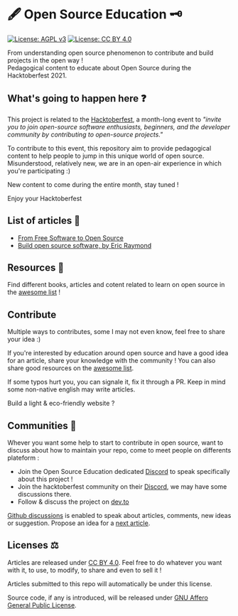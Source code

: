 # 🖋 Open Source Education 🗝

[![License: AGPL v3](https://img.shields.io/badge/License-AGPL%20v3-blue.svg)](https://www.gnu.org/licenses/agpl-3.0)  [![License: CC BY 4.0](https://img.shields.io/badge/License-CC%20BY%204.0-lightgrey.svg)](https://creativecommons.org/licenses/by/4.0/)

From understanding open source phenomenon to contribute and build projects in the open way !  
Pedagogical content to educate about Open Source during the Hacktoberfest 2021.  

## What's going to happen here ❓

This project is related to the [Hacktoberfest](https://hacktoberfest.digitalocean.com/), a month-long event to *"invite you to join open-source software enthusiasts, beginners, and the developer community by contributing to open-source projects."*

To contribute to this event, this repository aim to provide pedagogical content to help people to jump in this unique world of open source.  
Misunderstood, relatively new, we are in an open-air experience in which you're participating :)

New content to come during the entire month, stay tuned !  

Enjoy your Hacktoberfest

## List of articles 📰

- [From Free Software to Open Source](articles/from-free-software-to-open-source.md)
- [Build open source software, by Eric Raymond](/articles/build-open-source-software-raymond.md)

## Resources 💾

Find different books, articles and cotent related to learn on open source in the [awesome list](awesome-open-source-resources.md) !

## Contribute

Multiple ways to contributes, some I may not even know, feel free to share your idea :)

If you're interested by education around open source and have a good idea for an article, share your knowledge with the community !
You can also share good resources on the [awesome list](awesome-open-source-resources.md).

If some typos hurt you, you can signale it, fix it through a PR. Keep in mind some non-native english may write articles.

Build a light & eco-friendly website ?

## Communities 👋

Whever you want some help to start to contribute in open source, want to discuss about how to maintain your repo, come
to meet people on differents plateform :

- Join the Open Source Education dedicated [Discord](https://discord.gg/JrGhE9QmgB) to speak specifically about this project !
- Join the hacktoberfest community on their [Discord](https://discord.gg/hacktoberfest), we may have some discussions there.
- Follow & discuss the project on [dev.to](https://dev.to/abcsxyz)

[Github discussions](https://github.com/AbcSxyZ/Open-Source-Education/discussions) is enabled to speak about articles, comments, new
ideas or suggestion.
Propose an idea for a [next article](https://github.com/AbcSxyZ/Open-Source-Education/discussions/8). 

## Licenses ⚖️

Articles are released under [CC BY 4.0](https://creativecommons.org/licenses/by/4.0/). Feel free to do whatever you want with it, to use, to modify, to share and even to sell it !

Articles submitted to this repo will automatically be under this license.

Source code, if any is introduced, will be released under [GNU Affero General Public License](https://tldrlegal.com/license/gnu-affero-general-public-license-v3-(agpl-3.0)).
